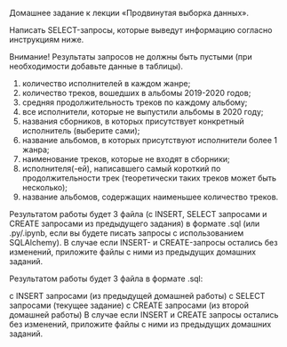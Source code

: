 Домашнее задание к лекции «Продвинутая выборка данных».

Написать SELECT-запросы, которые выведут информацию согласно инструкциям ниже.

Внимание! Результаты запросов не должны быть пустыми (при необходимости добавьте данные в таблицы).

1. количество исполнителей в каждом жанре;
2. количество треков, вошедших в альбомы 2019-2020 годов;
3. средняя продолжительность треков по каждому альбому;
4. все исполнители, которые не выпустили альбомы в 2020 году;
5. названия сборников, в которых присутствует конкретный исполнитель (выберите сами);
6. название альбомов, в которых присутствуют исполнители более 1 жанра;
7. наименование треков, которые не входят в сборники;
8. исполнителя(-ей), написавшего самый короткий по продолжительности трек (теоретически таких треков может быть несколько);
9. название альбомов, содержащих наименьшее количество треков.

Результатом работы будет 3 файла (с INSERT, SELECT запросами и CREATE запросами из предыдущего задания) в формате .sql (или .py/.ipynb, если вы будете писать запросы с использованием SQLAlchemy).
В случае если INSERT- и CREATE-запросы остались без изменений, приложите файлы c ними из предыдущих домашних заданий.

Результатом работы будет 3 файла в формате .sql:

с INSERT запросами (из предыдущей домашней работы)
с SELECT запросами (текущее задание)
с CREATE запросами (из второй домашней работы)
В случае если INSERT и CREATE запросы остались без изменений, приложите файлы c ними из предыдущих домашних заданий.